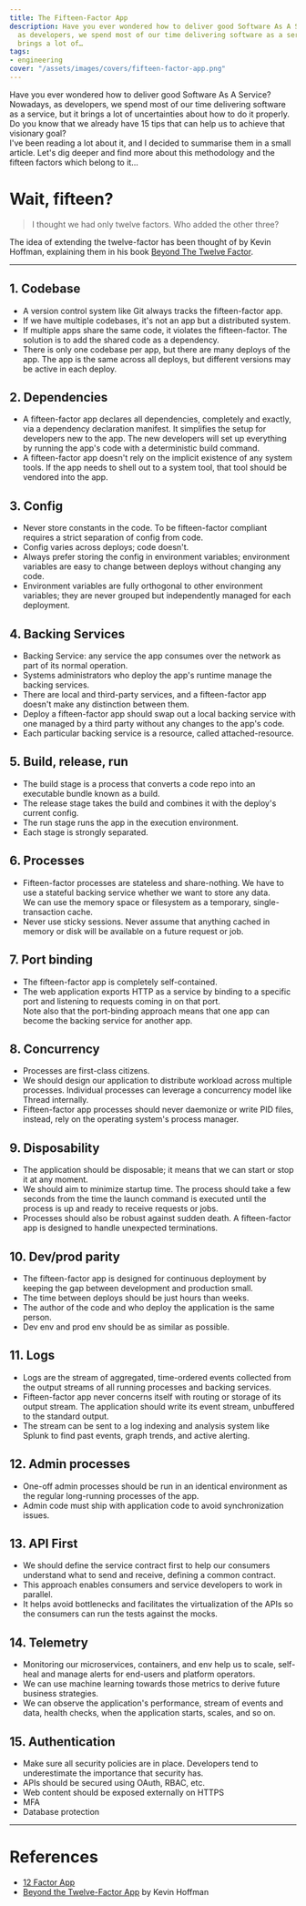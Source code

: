 ```yaml
---
title: The Fifteen-Factor App
description: Have you ever wondered how to deliver good Software As A Service? Nowadays,
  as developers, we spend most of our time delivering software as a service, but it
  brings a lot of…
tags:
- engineering
cover: "/assets/images/covers/fifteen-factor-app.png"
---
```



Have you ever wondered how to deliver good Software As A Service? Nowadays, as developers, we spend most of our time delivering software as a service, but it brings a lot of uncertainties about how to do it properly. Do you know that we already have 15 tips that can help us to achieve that visionary goal?   
I've been reading a lot about it, and I decided to summarise them in a small article. Let's dig deeper and find more about this methodology and the fifteen factors which belong to it...

# Wait, fifteen? 

> I thought we had only twelve factors. Who added the other three?    

The idea of extending the twelve-factor has been thought of by Kevin Hoffman, explaining them in his book [Beyond The Twelve Factor](https://www.oreilly.com/library/view/beyond-the-twelve-factor/9781492042631/).   

---

## 1.  Codebase

* A version control system like Git always tracks the fifteen-factor app. 
* If we have multiple codebases, it's not an app but a distributed system.
* If multiple apps share the same code, it violates the fifteen-factor. The solution is to add the shared code as a dependency.   
* There is only one codebase per app, but there are many deploys of the app. The app is the same across all deploys, but different versions may be active in each deploy.

## 2. Dependencies

* A fifteen-factor app declares all dependencies, completely and exactly, via a dependency declaration manifest. It simplifies the setup for developers new to the app. The new developers will set up everything by running the app's code with a deterministic build command.   
* A fifteen-factor app doesn't rely on the implicit existence of any system tools. If the app needs to shell out to a system tool, that tool should be vendored into the app.

## 3. Config

* Never store constants in the code. To be fifteen-factor compliant requires a strict separation of config from code.
* Config varies across deploys; code doesn't.
* Always prefer storing the config in environment variables; environment variables are easy to change between deploys without changing any code.
* Environment variables are fully orthogonal to other environment variables; they are never grouped but independently managed for each deployment.

## 4. Backing Services

* Backing Service: any service the app consumes over the network as part of its normal operation.
* Systems administrators who deploy the app's runtime manage the backing services.
* There are local and third-party services, and a fifteen-factor app doesn't make any distinction between them.
* Deploy a fifteen-factor app should swap out a local backing service with one managed by a third party without any changes to the app's code. 
* Each particular backing service is a resource, called attached-resource.

## 5. Build, release, run

* The build stage is a process that converts a code repo into an executable bundle known as a build.
* The release stage takes the build and combines it with the deploy's current config.
* The run stage runs the app in the execution environment.
* Each stage is strongly separated.

## 6. Processes

* Fifteen-factor processes are stateless and share-nothing. We have to use a stateful backing service whether we want to store any data.   
We can use the memory space or filesystem as a temporary, single-transaction cache.
* Never use sticky sessions. Never assume that anything cached in memory or disk will be available on a future request or job.

## 7. Port binding

* The fifteen-factor app is completely self-contained. 
* The web application exports HTTP as a service by binding to a specific port and listening to requests coming in on that port.    
Note also that the port-binding approach means that one app can become the backing service for another app.

## 8. Concurrency

* Processes are first-class citizens. 
* We should design our application to distribute workload across multiple processes. Individual processes can leverage a concurrency model like Thread internally.
* Fifteen-factor app processes should never daemonize or write PID files, instead, rely on the operating system's process manager.

## 9. Disposability

* The application should be disposable; it means that we can start or stop it at any moment.
* We should aim to minimize startup time. The process should take a few seconds from the time the launch command is executed until the process is up and ready to receive requests or jobs.
* Processes should also be robust against sudden death. A fifteen-factor app is designed to handle unexpected terminations.

## 10. Dev/prod parity
* The fifteen-factor app is designed for continuous deployment by keeping the gap between development and production small.
* The time between deploys should be just hours than weeks.
* The author of the code and who deploy the application is the same person.
* Dev env and prod env should be as similar as possible.

## 11. Logs

* Logs are the stream of aggregated, time-ordered events collected from the output streams of all running processes and backing services.
* Fifteen-factor app never concerns itself with routing or storage of its output stream. The application should write its event stream, unbuffered to the standard output.
* The stream can be sent to a log indexing and analysis system like Splunk to find past events, graph trends, and active alerting.

## 12. Admin processes

* One-off admin processes should be run in an identical environment as the regular long-running processes of the app.
* Admin code must ship with application code to avoid synchronization issues.

## 13. API First

* We should define the service contract first to help our consumers understand what to send and receive, defining a common contract.
* This approach enables consumers and service developers to work in parallel.
* It helps avoid bottlenecks and facilitates the virtualization of the APIs so the consumers can run the tests against the mocks.

## 14. Telemetry

* Monitoring our microservices, containers, and env help us to scale, self-heal and manage alerts for end-users and platform operators.
* We can use machine learning towards those metrics to derive future business strategies.
* We can observe the application's performance, stream of events and data, health checks, when the application starts, scales, and so on.

## 15. Authentication

* Make sure all security policies are in place. Developers tend to underestimate the importance that security has.
* APIs should be secured using OAuth, RBAC, etc.
* Web content should be exposed externally on HTTPS
* MFA
* Database protection

---

# References
* [12 Factor App](https://12factor.net)
* [Beyond the Twelve-Factor App](https://www.oreilly.com/library/view/beyond-the-twelve-factor/9781492042631/) by Kevin Hoffman
